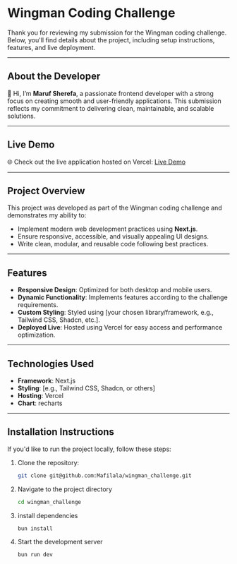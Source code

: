 # Wingman Coding Challenge

Thank you for reviewing my submission for the Wingman coding challenge. Below, you'll find details about the project, including setup instructions, features, and live deployment.

---

## About the Developer
👋 Hi, I’m **Maruf Sherefa**, a passionate frontend developer with a strong focus on creating smooth and user-friendly applications. This submission reflects my commitment to delivering clean, maintainable, and scalable solutions.

---

## Live Demo
🌐 Check out the live application hosted on Vercel: [Live Demo](https://wingman-challenge-xi.vercel.app/)

---

## Project Overview
This project was developed as part of the Wingman coding challenge and demonstrates my ability to:
- Implement modern web development practices using **Next.js**.
- Ensure responsive, accessible, and visually appealing UI designs.
- Write clean, modular, and reusable code following best practices.

---

## Features
- **Responsive Design**: Optimized for both desktop and mobile users.
- **Dynamic Functionality**: Implements features according to the challenge requirements.
- **Custom Styling**: Styled using [your chosen library/framework, e.g., Tailwind CSS, Shadcn, etc.].
- **Deployed Live**: Hosted using Vercel for easy access and performance optimization.

---

## Technologies Used
- **Framework**: Next.js
- **Styling**: [e.g., Tailwind CSS, Shadcn, or others]
- **Hosting**: Vercel
- **Chart**: recharts

---

## Installation Instructions
If you'd like to run the project locally, follow these steps:

1. Clone the repository:
   ```bash
   git clone git@github.com:Mafilala/wingman_challenge.git
2. Navigate to the project directory
   ```bash
   cd wingman_challenge
3. install dependencies
   ``` bash
   bun install
4. Start the development server
   ``` bash
   bun run dev
